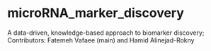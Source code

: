 # microRNA_marker_discovery
A data-driven, knowledge-based approach to biomarker discovery; 
Contributors: Fatemeh Vafaee (main) and Hamid Alinejad-Rokny
